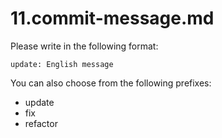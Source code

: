 # 11.commit-message.md

Please write in the following format:

```
update: English message
```

You can also choose from the following prefixes:

- update
- fix
- refactor
